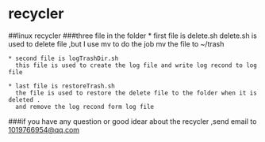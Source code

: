 # recycler
##linux recycler 
###three file in the folder
    * first file is delete.sh
      delete.sh is used to delete file ,but I use mv to do the job  mv the file to ~/trash
      
    * second file is logTrashDir.sh
      this file is used to create the log file and write log recond to log file
      
    * last file is restoreTrash.sh
      the file is used to restore the delete file to the folder when it is deleted . 
      and remove the log recond form log file 
      
###if you have any question or good idear about the recycler ,send email to [1019766954@qq.com](mailto:1019766954@qq.com)

